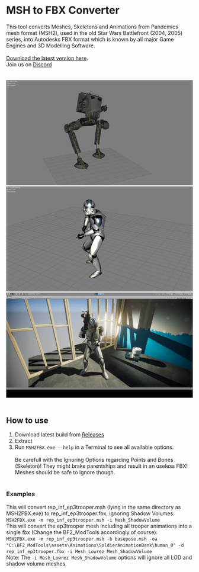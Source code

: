 # MSH to FBX Converter

This tool converts Meshes, Skeletons and Animations from Pandemics mesh format (MSH2), used in the old Star Wars Battlefront (2004, 2005) series, into Autodesks FBX format which is known by all major Game Engines and 3D Modelling Software.<br />
<br />
[Download the latest version here](https://github.com/Ben1138/MSH2FBX/releases).<br />
Join us on [Discord](https://discord.com/invite/nNUapcU)<br />
<br /><br />
![](Images/img1.gif)
![](Images/img2.gif)
![](Images/img3.gif)
<br /><br />

## How to use
1. Download latest build from [Releases](https://github.com/Ben1138/MSH2FBX/releases)
2. Extract
3. Run ```MSH2FBX.exe --help``` in a Terminal to see all available options.
<br /><br />
Be carefull with the Ignoring Options regarding Points and Bones (Skeleton)! They might brake parentships and result in an useless FBX!<br />
Meshes should be safe to ignore though.
<br /><br />

### Examples
This will convert rep_inf_ep3trooper.msh (lying in the same directory as MSH2FBX.exe) to rep_inf_ep3trooper.fbx, ignoring Shadow Volumes:<br />
```MSH2FBX.exe -m rep_inf_ep3trooper.msh -i Mesh_ShadowVolume```
<br />
This will convert the ep3trooper mesh including all trooper animations into a single fbx (Change the BF2_ModTools accordingly of course):<br />
```MSH2FBX.exe -m rep_inf_ep3trooper.msh -b basepose.msh -oa "C:\BF2_ModTools\assets\Animations\SoldierAnimationBank\human_0" -d rep_inf_ep3trooper.fbx -i Mesh_Lowrez Mesh_ShadowVolume```<br />
Note: The ```-i Mesh_Lowrez Mesh_ShadowVolume``` options will ignore all LOD and shadow volume meshes.
